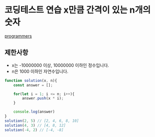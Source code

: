# 코딩테스트 연습 x만큼 간격이 있는 n개의 숫자

[programmers](https://programmers.co.kr/learn/courses/30/lessons/12954)

## 제한사항
- x는 -10000000 이상, 10000000 이하인 정수입니다.
- n은 1000 이하인 자연수입니다.

```js
function solution(x, n){
    const answer = [];

    for(let i = 1; i <= n; i++){
        answer.push(x * i);
    }

    console.log(answer)
}
solution(2, 5) // [2, 4, 6, 8, 10]
solution(4, 3) // [4, 8, 12]
solution(-4, 2) // [-4, -8]
```